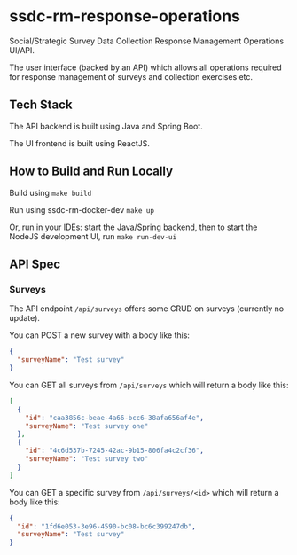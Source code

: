# ssdc-rm-response-operations

Social/Strategic Survey Data Collection Response Management Operations UI/API.

The user interface (backed by an API) which allows all operations required for response management
of surveys and collection exercises etc.

## Tech Stack
The API backend is built using Java and Spring Boot.

The UI frontend is built using ReactJS.

## How to Build and Run Locally

Build using `make build`

Run using ssdc-rm-docker-dev `make up`

Or, run in your IDEs: start the Java/Spring backend, then to start the NodeJS development UI,
run `make run-dev-ui`

## API Spec

### Surveys

The API endpoint `/api/surveys` offers some CRUD on surveys (currently no update).

You can POST a new survey with a body like this:

```json
{
  "surveyName": "Test survey"
}
```

You can GET all surveys from `/api/surveys` which will return a body like this:

```json
[
  {
    "id": "caa3856c-beae-4a66-bcc6-38afa656af4e",
    "surveyName": "Test survey one"
  },
  {
    "id": "4c6d537b-7245-42ac-9b15-806fa4c2cf36",
    "surveyName": "Test survey two"
  }
]
```


You can GET a specific survey from `/api/surveys/<id>` which will return a body like this:

```json
{
  "id": "1fd6e053-3e96-4590-bc08-bc6c399247db",
  "surveyName": "Test survey"
}
```
